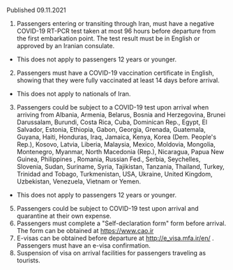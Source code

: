 Published 09.11.2021
1. Passengers entering or transiting through Iran, must have a negative COVID-19 RT-PCR test taken at most 96 hours before departure from the first embarkation point. The test result must be in English or approved by an Iranian consulate.
- This does not apply to passengers 12 years or younger.
2. Passengers must have a COVID-19 vaccination certificate in English, showing that they were fully vaccinated at least 14 days before arrival.
- This does not apply to nationals of Iran.
3. Passengers could be subject to a COVID-19 test upon arrival when arriving from Albania, Armenia, Belarus, Bosnia and Herzegovina, Brunei Darussalam, Burundi, Costa Rica, Cuba, Dominican Rep., Egypt, El Salvador, Estonia, Ethiopia, Gabon, Georgia, Grenada, Guatemala, Guyana, Haiti, Honduras, Iraq, Jamaica, Kenya, Korea (Dem. People's Rep.), Kosovo, Latvia, Liberia, Malaysia, Mexico, Moldovia, Mongolia, Montenegro, Myanmar, North Macedonia (Rep.), Nicaragua, Papua New Guinea, Philippines , Romania, Russian Fed., Serbia, Seychelles, Slovenia, Sudan, Suriname, Syria, Tajikistan, Tanzania, Thailand, Turkey, Trinidad and Tobago, Turkmenistan, USA, Ukraine, United Kingdom, Uzbekistan, Venezuela, Vietnam or Yemen.
- This does not apply to passengers 12 years or younger.
5. Passengers could be subject to COVID-19 test upon arrival and quarantine at their own expense.
6. Passengers must complete a "Self-declaration form" form before arrival. The form can be obtained at <a href="https://www.cao.ir/">https://www.cao.ir</a>
7. E-visas can be obtained before departure at <a href="http://e_visa.mfa.ir/en/">http://e_visa.mfa.ir/en/</a> . Passengers must have an e-visa confirmation.
8. Suspension of visa on arrival facilities for passengers traveling as tourists.